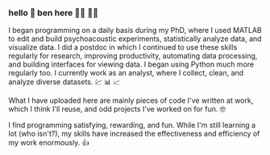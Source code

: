 ### hello :wave: ben here :man_technologist:	:man_scientist:

I began programming on a daily basis during my PhD, where I used MATLAB to edit and build psychoacoustic experiments, statistically analyze data, and visualize data. I did a postdoc in which I continued to use these skills regularly for research, improving productivity, automating data processing, and building interfaces for viewing data. I began using Python much more regularly too. I currently work as an analyst, where I collect, clean, and analyze diverse datasets. :chart: :bar_chart: :chart_with_upwards_trend:

What I have uploaded here are mainly pieces of code I've written at work, which I think I'll reuse, and odd projects I've worked on for fun. :nerd_face:

I find programming satisfying, rewarding, and fun. While I'm still learning a lot (who isn't?), my skills have increased the effectiveness and efficiency of my work enormously. :+1:

